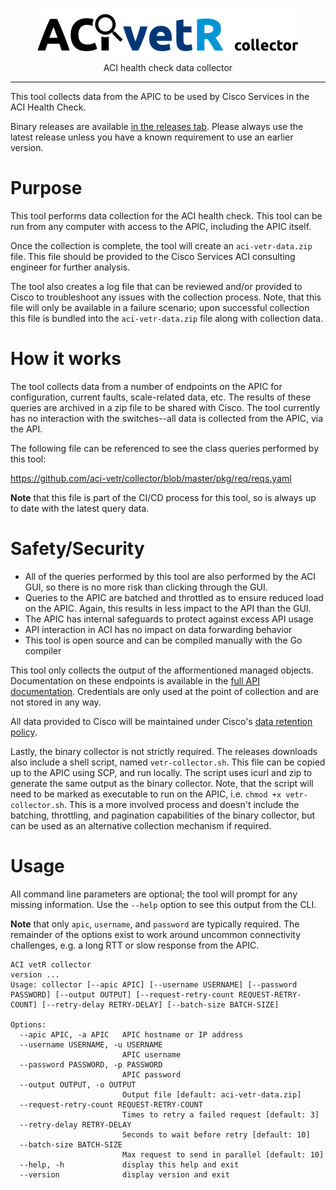 <p align="center">
<img src="logo.png" width="418" height="84" border="0" alt="ACI vetR collector">
<br/>
ACI health check data collector
<p>
<hr/>

This tool collects data from the APIC to be used by Cisco Services in the ACI
Health Check.

Binary releases are available
[in the releases tab](https://github.com/aci-vetr/collector/releases/latest).
Please always use the latest release unless you have a known requirement to use
an earlier version.

# Purpose

This tool performs data collection for the ACI health check. This tool can be
run from any computer with access to the APIC, including the APIC itself.

Once the collection is complete, the tool will create an `aci-vetr-data.zip`
file. This file should be provided to the Cisco Services ACI consulting engineer
for further analysis.

The tool also creates a log file that can be reviewed and/or provided to Cisco
to troubleshoot any issues with the collection process. Note, that this file
will only be available in a failure scenario; upon successful collection this
file is bundled into the `aci-vetr-data.zip` file along with collection data.

# How it works

The tool collects data from a number of endpoints on the APIC for configuration,
current faults, scale-related data, etc. The results of these queries are
archived in a zip file to be shared with Cisco. The tool currently has no
interaction with the switches--all data is collected from the APIC, via the API.

The following file can be referenced to see the class queries performed by this
tool:

https://github.com/aci-vetr/collector/blob/master/pkg/req/reqs.yaml

**Note** that this file is part of the CI/CD process for this tool, so is always
up to date with the latest query data.

# Safety/Security

- All of the queries performed by this tool are also performed by the ACI GUI,
  so there is no more risk than clicking through the GUI.
- Queries to the APIC are batched and throttled as to ensure reduced load on the
  APIC. Again, this results in less impact to the API than the GUI.
- The APIC has internal safeguards to protect against excess API usage
- API interaction in ACI has no impact on data forwarding behavior
- This tool is open source and can be compiled manually with the Go compiler

This tool only collects the output of the afformentioned managed objects.
Documentation on these endpoints is available in the
[full API documentation](https://developer.cisco.com/site/apic-mim-ref-api/).
Credentials are only used at the point of collection and are not stored in any
way.

All data provided to Cisco will be maintained under Cisco's
[data retention policy](https://www.cisco.com/c/en/us/about/trust-center/global-privacy-policy.html).

Lastly, the binary collector is not strictly required. The releases downloads
also include a shell script, named `vetr-collector.sh`. This file can be copied
up to the APIC using SCP, and run locally. The script uses icurl and zip to
generate the same output as the binary collector. Note, that the script will
need to be marked as executable to run on the APIC, i.e.
`chmod +x vetr-collector.sh`. This is a more involved process and doesn't
include the batching, throttling, and pagination capabilities of the binary
collector, but can be used as an alternative collection mechanism if required.

# Usage

All command line parameters are optional; the tool will prompt for any missing
information. Use the `--help` option to see this output from the CLI.

**Note** that only `apic`, `username`, and `password` are typically required.
The remainder of the options exist to work around uncommon connectivity
challenges, e.g. a long RTT or slow response from the APIC.

```
ACI vetR collector
version ...
Usage: collector [--apic APIC] [--username USERNAME] [--password PASSWORD] [--output OUTPUT] [--request-retry-count REQUEST-RETRY-COUNT] [--retry-delay RETRY-DELAY] [--batch-size BATCH-SIZE]

Options:
  --apic APIC, -a APIC   APIC hostname or IP address
  --username USERNAME, -u USERNAME
                         APIC username
  --password PASSWORD, -p PASSWORD
                         APIC password
  --output OUTPUT, -o OUTPUT
                         Output file [default: aci-vetr-data.zip]
  --request-retry-count REQUEST-RETRY-COUNT
                         Times to retry a failed request [default: 3]
  --retry-delay RETRY-DELAY
                         Seconds to wait before retry [default: 10]
  --batch-size BATCH-SIZE
                         Max request to send in parallel [default: 10]
  --help, -h             display this help and exit
  --version              display version and exit
```
